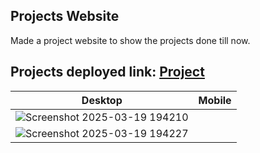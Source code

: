 ## Projects Website
Made a project website to show the projects done till now.

## Projects deployed link: [Project](https://projects-hari2k4.vercel.app/)

| Desktop | Mobile |
|--|--|
|![Screenshot 2025-03-19 194210](https://github.com/user-attachments/assets/c1a4d509-04bf-4ac0-850d-3a06d93dab62) | |
|![Screenshot 2025-03-19 194227](https://github.com/user-attachments/assets/fa3025ca-9712-4575-b79a-1ac5780551a0) | |
